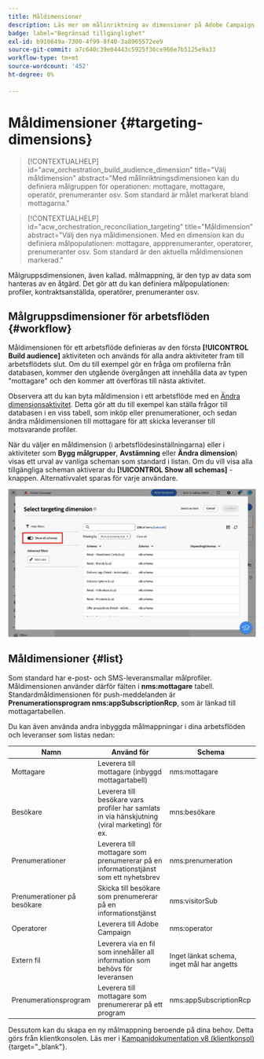 ```yaml
---
title: Måldimensioner
description: Läs mer om målinriktning av dimensioner på Adobe Campaign Web
badge: label="Begränsad tillgänglighet"
exl-id: b910649a-7300-4f99-8f40-3a8965572ee9
source-git-commit: a7c640c39e04443c5925f36ce966e7b5125e9a33
workflow-type: tm+mt
source-wordcount: '452'
ht-degree: 0%

---
```


# Måldimensioner {#targeting-dimensions}

>[!CONTEXTUALHELP]
>id="acw_orchestration_build_audience_dimension"
>title="Välj måldimension"
>abstract="Med målinriktningsdimensionen kan du definiera målgruppen för operationen: mottagare, mottagare, operatör, prenumeranter osv. Som standard är målet markerat bland mottagarna."

>[!CONTEXTUALHELP]
>id="acw_orchestration_reconciliation_targeting"
>title="Måldimension"
>abstract="Välj den nya måldimensionen. Med en dimension kan du definiera målpopulationen: mottagare, appprenumeranter, operatorer, prenumeranter osv. Som standard är den aktuella måldimensionen markerad."

Målgruppsdimensionen, även kallad. målmappning, är den typ av data som hanteras av en åtgärd. Det gör att du kan definiera målpopulationen: profiler, kontraktsanställda, operatörer, prenumeranter osv.

## Målgruppsdimensioner för arbetsflöden {#workflow}

Måldimensionen för ett arbetsflöde definieras av den första **[!UICONTROL Build audience]** aktiviteten och används för alla andra aktiviteter fram till arbetsflödets slut. Om du till exempel gör en fråga om profilerna från databasen, kommer den utgående övergången att innehålla data av typen &quot;mottagare&quot; och den kommer att överföras till nästa aktivitet.

Observera att du kan byta måldimension i ett arbetsflöde med en [Ändra dimensionsaktivitet](../workflows/activities/change-dimension.md). Detta gör att du till exempel kan ställa frågor till databasen i en viss tabell, som inköp eller prenumerationer, och sedan ändra måldimensionen till mottagare för att skicka leveranser till motsvarande profiler.

När du väljer en måldimension (i arbetsflödesinställningarna) eller i aktiviteter som **Bygg målgrupper**, **Avstämning** eller **Ändra dimension**) visas ett urval av vanliga scheman som standard i listan. Om du vill visa alla tillgängliga scheman aktiverar du **[!UICONTROL Show all schemas]** -knappen. Alternativvalet sparas för varje användare.

![](assets/targeting-dimension-show-all.png)

## Måldimensioner {#list}

Som standard har e-post- och SMS-leveransmallar målprofiler. Måldimensionen använder därför fälten i **nms:mottagare** tabell. Standardmåldimensionen för push-meddelanden är **Prenumerationsprogram nms:appSubscriptionRcp**, som är länkad till mottagartabellen.

Du kan även använda andra inbyggda målmappningar i dina arbetsflöden och leveranser som listas nedan:

| Namn | Använd för | Schema |
|---|---|---|
| Mottagare | Leverera till mottagare (inbyggd mottagartabell) | nms:mottagare |
| Besökare | Leverera till besökare vars profiler har samlats in via hänskjutning (viral marketing) för ex. | mns:besökare |
| Prenumerationer | Leverera till mottagare som prenumererar på en informationstjänst som ett nyhetsbrev | nms:prenumeration |
| Prenumerationer på besökare | Skicka till besökare som prenumererar på en informationstjänst | nms:visitorSub |
| Operatorer | Leverera till Adobe Campaign | nms:operator |
| Extern fil | Leverera via en fil som innehåller all information som behövs för leveransen | Inget länkat schema, inget mål har angetts |
| Prenumerationsprogram | Leverera till mottagare som prenumererar på ett program | nms:appSubscriptionRcp |

Dessutom kan du skapa en ny målmappning beroende på dina behov. Detta görs från klientkonsolen. Läs mer i [Kampanjdokumentation v8 (klientkonsol)](https://experienceleague.adobe.com/docs/campaign/campaign-v8/audience/add-profiles/target-mappings.html#new-mapping){target="_blank"}.
